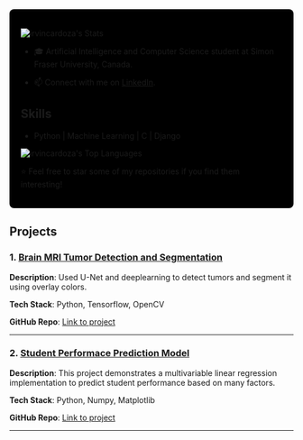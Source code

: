 <div style="background-color: black; padding: 20px; border-radius: 8px;">



![irvincardoza's Stats](https://github-readme-stats.vercel.app/api?username=irvincardoza&theme=vue-dark&show_icons=true&hide_border=true&count_private=true)



- 🎓 Artificial Intelligence and Computer Science student at Simon Fraser University, Canada.

- 📫 Connect with me on [LinkedIn](https://www.linkedin.com/in/irvin-cardoza-286b34281/).


## Skills

- Python | Machine Learning | C | Django
  

![irvincardoza's Top Languages](https://github-readme-stats.vercel.app/api/top-langs/?username=irvincardoza&theme=vue-dark&show_icons=true&hide_border=true&layout=compact)


⭐️ Feel free to star some of my repositories if you find them interesting!

</div>


## Projects

### 1. [Brain MRI Tumor Detection and Segmentation](#)
**Description**: Used U-Net and deeplearning to detect tumors and segment it using overlay colors.  

**Tech Stack**: Python, Tensorflow, OpenCV

**GitHub Repo**: [Link to project](https://github.com/irvincardoza/brain-MRI-segmentation)

---

### 2. [Student Performace Prediction Model](#)
**Description**: This project demonstrates a multivariable linear regression implementation to predict student performance based on many factors. 

**Tech Stack**: Python, Numpy, Matplotlib 

**GitHub Repo**: [Link to project](https://github.com/irvincardoza/Machine-learning-projects/tree/main/multiVariable)

---



